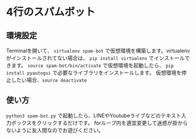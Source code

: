 # 4行のスパムボット
## 環境設定
Terminalを開いて、
`virtualenv spam-bot`
で仮想環境を構築します。virtualenvがインストールされてない場合は、
`pip install virtualenv`
でインストールできます。
`source spam-bot/bin/activate`
で仮想環境を起動したら、
`pip install pyautogui`
で必要なライブラリをインストールします。
仮想環境を停止したい場合、`source deactivate`

## 使い方
`python3 spam-bot.py`
で起動したら、LINEやYoutubeライブなどのテキスト入力ボックスをクリックするだけです。
forループ内を適宜変更して迷惑が掛からないように友人間なのでお遊びください。

